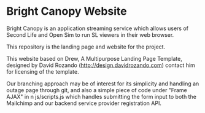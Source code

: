 # Bright Canopy Website

Bright Canopy is an application streaming service which allows users of Second Life and Open Sim to run SL viewers in their web browser.

This repository is the landing page and website for the project.

This website based on Drew, A Multipurpose Landing Page Template, designed by David Rozando (http://design.davidrozando.com) contact him for licensing of the template.

Our branching approach may be of interest for its simplicity and handling an outage page through git, and also a simple piece of code under "Frame AJAX" in n js/scripts.js which handles submitting the form input to both the Mailchimp and our backend service provider registration API.
